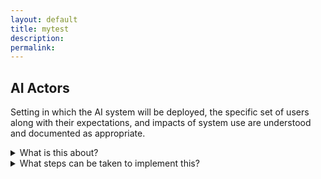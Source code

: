 ```yaml
---
layout: default
title: mytest
description: 
permalink:
---
```


## AI Actors ##

Setting in which the AI system will be deployed, the specific set of users along with their expectations, and impacts of system use are understood and documented as appropriate.

<details>
<summary>What is this about?</summary>

Context includes the intended and actual setting in which it is deployed, the specific set of users, operators or subjects along with their expectations, concept of operations, intended purposes and impacts of system use, the necessary requirements to ensure the system can be optimally deployed and operated, potential negative impacts to individuals, groups, communities, organizations, and society and any other system or context specifications, or legal requirements, or impacts to the environment. Context may also include unintended, downstream, off-label, or other unforeseen scopes of application.

A fundamental step to mapping context is having a broad and appropriate set of skills and perspectives at the table. Within an organization this means team composition- demographic, disciplinary, experiential- that can enhance creativity and the consideration of risks. Organizational management should recognize the importance of diversity beyond its business case. By providing license for all team members to freely engage in critical inquiry, management can work to ensure that pervasive institutional biases are not inadvertently squashing creativity. This commitment to diverse and inclusive teaming increases the ability of an organization to broaden their contextual perspectives, check their assumptions about context of use, recognize when systems are not functional within and out of the intended context, and identify constraints in real world applications that may lead to harmful impacts.
</details>

<details>
<summary>What steps can be taken to implement this?</summary>
<ul>
<li> Plan and document the composition of AI design and development teams to reflect inter-disciplinary roles, competencies, skills and capacity for AI efforts; and ensure that team membership incorporates demographic diversity and broad domain expertise.
<li> Gain and maintain familiarity with the complexities and interdependencies of deployed AI systems; terminology and concepts from disciplines outside of AI practice such as the law, sociology, psychology, public policy, and systems design and engineering.
<li>  Maintain awareness of industry and technical standards and appropriate legal standards.
#### Track, document or inventory the organization's AI systems, including existing systems and third-party entities associated with AI systems.
<li> Gain and maintain awareness for how to scientifically evaulate claims about AI system performance and benefits before launching into system design and development to enable adherence to responsible practices.
<li>  Define and document the task, purpose, minimum functionality, and benefits of the AI system, and consider whether the project is worth pursuing.
<li>  Define the context of use, including operational environment; impacts to individuals, groups, communities, organizations, and society; user characteristics; task; and social environment; determine the user and organizational requirements, including business requirements, user requirements, and technical requirements.
<li>  Identify human-AI interaction and/or roles, such as whether the application will support human decision making, replace a human, and make predictions; plan for risks related to these configurations; and document requirements, roles, and responsibilities for human oversight of deployed systems.

</ul>

</details>


